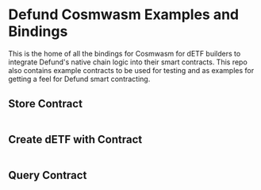 # Defund Cosmwasm Examples and Bindings

This is the home of all the bindings for Cosmwasm for dETF builders to integrate Defund's native chain logic into their smart contracts. This repo also contains example contracts to be used for testing and as examples for getting a feel for Defund smart contracting.

## Store Contract
```bash

```

## Create dETF with Contract
```bash

```

## Query Contract
```bash

```